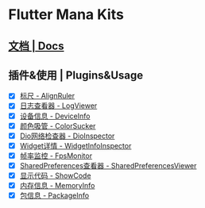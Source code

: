 # Flutter Mana Kits

## [文档 | Docs](https://github.com/lhlyu/flutter_mana)

## 插件&使用 | Plugins&Usage

- [x] [标尺 - AlignRuler](https://github.com/lhlyu/flutter_mana/tree/master/flutter_mana_kits/lib/src/plugins/mana_align_ruler)
- [x] [日志查看器 - LogViewer](https://github.com/lhlyu/flutter_mana/tree/master/flutter_mana_kits/lib/src/plugins/mana_logger)
- [x] [设备信息 - DeviceInfo](https://github.com/lhlyu/flutter_mana/tree/master/flutter_mana_kits/lib/src/plugins/mana_device_info)
- [x] [颜色吸管 - ColorSucker](https://github.com/lhlyu/flutter_mana/tree/master/flutter_mana_kits/lib/src/plugins/mana_color_sucker)
- [x] [Dio网络检查器 - DioInspector](https://github.com/lhlyu/flutter_mana/tree/master/flutter_mana_kits/lib/src/plugins/mana_dio)
- [x] [Widget详情 - WidgetInfoInspector](https://github.com/lhlyu/flutter_mana/tree/master/flutter_mana_kits/lib/src/plugins/mana_widget_info_inspector)
- [x] [帧率监控 - FpsMonitor](https://github.com/lhlyu/flutter_mana/tree/master/flutter_mana_kits/lib/src/plugins/mana_fps_monitor)
- [x] [SharedPreferences查看器 - SharedPreferencesViewer](https://github.com/lhlyu/flutter_mana/tree/master/flutter_mana_kits/lib/src/plugins/mana_shared_preferences_viewer)
- [x] [显示代码 - ShowCode](https://github.com/lhlyu/flutter_mana/tree/master/flutter_mana_kits/lib/src/plugins/mana_show_code)
- [x] [内存信息 - MemoryInfo](https://github.com/lhlyu/flutter_mana/tree/master/flutter_mana_kits/lib/src/plugins/mana_memory_info)
- [x] [包信息 - PackageInfo](https://github.com/lhlyu/flutter_mana/tree/master/flutter_mana_kits/lib/src/plugins/mana_package_info)